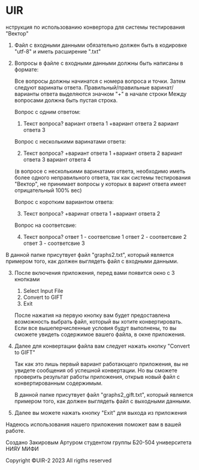 # UIR
нструкция по использованию конвертора для системы тестирования "Вектор"

1. Файл с входными данными обязательно должен быть в кодировке "utf-8" и иметь расширение ".txt"

2. Вопросы в файле с входными данными должны быть написаны в формате:

	Все вопросы должны начинатся с номера вопроса и точки.
	Затем следуют варинаты ответа. 
	Правильный/правильные варинат/варианты ответа выделяются значком "+" в начале строки
	Между вопросами должна быть пустая строка.
	
	Вопрос с одним ответом:
	
	1. Текст вопроса?
	вариант ответа 1
	+вариант ответа 2
	вариант ответа 3
	
	Вопрос с несколькими варинатами ответа:
	
	2. Текст вопроса?
	+вариант ответа 1
	+вариант ответа 2
	вариант ответа 3
	вариант ответа 4
	
	(в вопросе с несколькими варинатами ответа, необходимо иметь более одного неправильного ответа, 
	так как системы тестирования "Вектор", не принимает вопросы у которых в варинт ответа имеет отрицательный 100% вес)
	
	Вопрос с коротким вариантом ответа:
	
	3. Текст вопроса?
	+варинат ответа 1
	+вариант ответа 2
	
	Вопрос на соответсвие:
	
	4. Текст вопроса?
	ответ 1 - соответсвие 1
	ответ 2 - соответсвие 2
	ответ 3 - соответсвие 3

В данной папке присутвует файл "graphs2.txt", который является примером того, как должен выглядеть файл с входными данными.

3. После включения приложения, перед вами появится окно с 3 кнопками
	1. Select Input File
	2. Convert to GIFT
	3. Exit
	
	После нажатия на первую кнопку вам будет предоставлена возможность выбрать файл, который вы хотите конвертировать.
	Если все вышеперчисленные условия будут выполнены, то вы сможете увидеть содержимое вашего файла, в окне приложения.
	
4. Далее для конвертации файла вам следует нажать кнопку "Convert to GIFT"
	
	Так как это лишь первый вариант работающего приложения, вы не увидете сообщения об успешной конвертации.
	Но вы сможете проверить результат работы приложения, открыв новый файл с конвертированным содержимым.
	
	В данной папке присутвует файл "graphs2_gift.txt", который является примером того, как должен выглядеть файл с выходными данными.
	
5. Далее вы можете нажать кнопку "Exit" для выхода из приложения 

Надеюсь использования нашего приложения поможет вам в вашей работе.

Создано Закировым Артуром студентом группы Б20-504 университета НИЯУ МИФИ

Copyright ©UIR-2 2023 All rigths reserved
